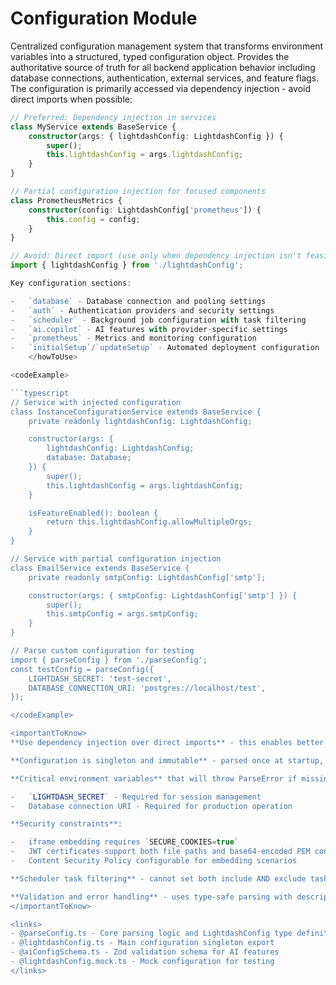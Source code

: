 # Configuration Module

<summary>
Centralized configuration management system that transforms environment variables into a structured, typed configuration object. Provides the authoritative source of truth for all backend application behavior including database connections, authentication, external services, and feature flags.
</summary>

<howToUse>
The configuration is primarily accessed via dependency injection - avoid direct imports when possible:

```typescript
// Preferred: Dependency injection in services
class MyService extends BaseService {
    constructor(args: { lightdashConfig: LightdashConfig }) {
        super();
        this.lightdashConfig = args.lightdashConfig;
    }
}

// Partial configuration injection for focused components
class PrometheusMetrics {
    constructor(config: LightdashConfig['prometheus']) {
        this.config = config;
    }
}

// Avoid: Direct import (use only when dependency injection isn't feasible)
import { lightdashConfig } from './lightdashConfig';

Key configuration sections:

-   `database` - Database connection and pooling settings
-   `auth` - Authentication providers and security settings
-   `scheduler` - Background job configuration with task filtering
-   `ai.copilot` - AI features with provider-specific settings
-   `prometheus` - Metrics and monitoring configuration
-   `initialSetup`/`updateSetup` - Automated deployment configuration
    </howToUse>

<codeExample>

```typescript
// Service with injected configuration
class InstanceConfigurationService extends BaseService {
    private readonly lightdashConfig: LightdashConfig;

    constructor(args: {
        lightdashConfig: LightdashConfig;
        database: Database;
    }) {
        super();
        this.lightdashConfig = args.lightdashConfig;
    }

    isFeatureEnabled(): boolean {
        return this.lightdashConfig.allowMultipleOrgs;
    }
}

// Service with partial configuration injection
class EmailService extends BaseService {
    private readonly smtpConfig: LightdashConfig['smtp'];

    constructor(args: { smtpConfig: LightdashConfig['smtp'] }) {
        super();
        this.smtpConfig = args.smtpConfig;
    }
}

// Parse custom configuration for testing
import { parseConfig } from './parseConfig';
const testConfig = parseConfig({
    LIGHTDASH_SECRET: 'test-secret',
    DATABASE_CONNECTION_URI: 'postgres://localhost/test',
});

</codeExample>

<importantToKnow>
**Use dependency injection over direct imports** - this enables better testing, modularity, and follows the architectural pattern used throughout the codebase.

**Configuration is singleton and immutable** - parsed once at startup, runtime changes require restart.

**Critical environment variables** that will throw ParseError if missing:

-   `LIGHTDASH_SECRET` - Required for session management
-   Database connection URI - Required for production operation

**Security constraints**:

-   iframe embedding requires `SECURE_COOKIES=true`
-   JWT certificates support both file paths and base64-encoded PEM content
-   Content Security Policy configurable for embedding scenarios

**Scheduler task filtering** - cannot set both include AND exclude task lists simultaneously.

**Validation and error handling** - uses type-safe parsing with descriptive ParseError exceptions for invalid values. AI configuration uses Zod schemas with Sentry error capture.
</importantToKnow>

<links>
- @parseConfig.ts - Core parsing logic and LightdashConfig type definition
- @lightdashConfig.ts - Main configuration singleton export
- @aiConfigSchema.ts - Zod validation schema for AI features
- @lightdashConfig.mock.ts - Mock configuration for testing
</links>
